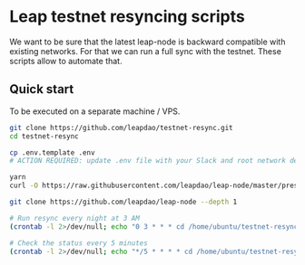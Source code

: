 
# Leap testnet resyncing scripts

We want to be sure that the latest leap-node is backward compatible with existing networks. For that we can run a full sync with the testnet. These scripts allow to automate that.

## Quick start

To be executed on a separate machine / VPS.

```sh
git clone https://github.com/leapdao/testnet-resync.git
cd testnet-resync

cp .env.template .env
# ACTION REQUIRED: update .env file with your Slack and root network details

yarn
curl -O https://raw.githubusercontent.com/leapdao/leap-node/master/presets/leap-testnet.json

git clone https://github.com/leapdao/leap-node --depth 1

# Run resync every night at 3 AM
(crontab -l 2>/dev/null; echo "0 3 * * * cd /home/ubuntu/testnet-resync/ && node src/resync.js >resync.log 2>resync.log") | crontab -

# Check the status every 5 minutes
(crontab -l 2>/dev/null; echo "*/5 * * * * cd /home/ubuntu/testnet-resync/ && node src/check.js >check.log 2>check.log") | crontab -
```
